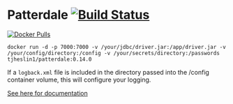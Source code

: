 # Patterdale [![Build Status](https://travis-ci.org/tjheslin1/Patterdale.svg?branch=master)](https://travis-ci.org/tjheslin1/Patterdale)

[![Docker Pulls](https://img.shields.io/docker/pulls/tjheslin1/patterdale.svg?maxAge=604800)](https://hub.docker.com/r/tjheslin1/patterdale/)

`docker run -d -p 7000:7000 -v /your/jdbc/driver.jar:/app/driver.jar -v /your/config/directory:/config -v /your/secrets/directory:/passwords tjheslin1/patterdale:0.14.0`

If a `logback.xml` file is included in the directory passed into the /config container volume, this will configure your logging.

[See here for documentation](https://tjheslin1.github.io/Patterdale/)
